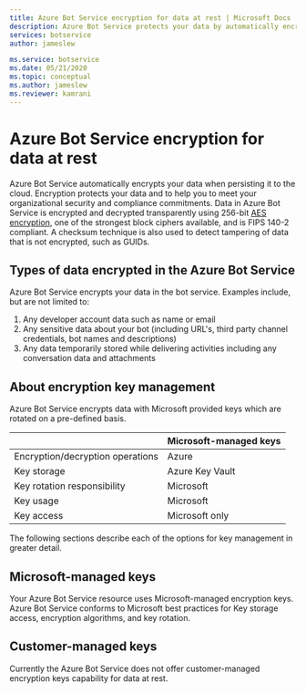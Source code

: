 ```yaml
---
title: Azure Bot Service encryption for data at rest | Microsoft Docs
description: Azure Bot Service protects your data by automatically encrypting it before persisting it to the cloud with Microsoft provided encryption keys.
services: botservice
author: jameslew

ms.service: botservice
ms.date: 05/21/2020
ms.topic: conceptual
ms.author: jameslew
ms.reviewer: kamrani
---
```


# Azure Bot Service encryption for data at rest

Azure Bot Service automatically encrypts your data when persisting it to the cloud. Encryption protects your data and to help you to meet your organizational security and compliance commitments. Data in Azure Bot Service is encrypted and decrypted transparently using 256-bit [AES encryption](https://en.wikipedia.org/wiki/Advanced_Encryption_Standard), one of the strongest block ciphers available, and is FIPS 140-2 compliant. A checksum technique is also used to detect tampering of data that is not encrypted, such as GUIDs.

## Types of data encrypted in the Azure Bot Service

Azure Bot Service encrypts your data in the bot service. Examples include, but are not limited to:

1) Any developer account data such as name or email
2) Any sensitive data about your bot (including URL's, third party channel credentials, bot names and descriptions)
3) Any data temporarily stored while delivering activities including any conversation data and attachments

## About encryption key management

Azure Bot Service encrypts data with Microsoft provided keys which are rotated on a pre-defined basis.  

|                                        |    Microsoft-managed keys                             | 
|----------------------------------------|-------------------------------------------------------|
|    Encryption/decryption operations    |    Azure                                              |
|    Key storage                         |    Azure Key Vault                              |
|    Key rotation responsibility         |    Microsoft                                          |
|    Key usage                           |    Microsoft                                          |
|    Key access                          |    Microsoft only                                     |

The following sections describe each of the options for key management in greater detail.

## Microsoft-managed keys

Your Azure Bot Service resource uses Microsoft-managed encryption keys. Azure Bot Service conforms to Microsoft best practices for Key storage access, encryption algorithms, and key rotation.

## Customer-managed keys

Currently the Azure Bot Service does not offer customer-managed encryption keys capability for data at rest.
